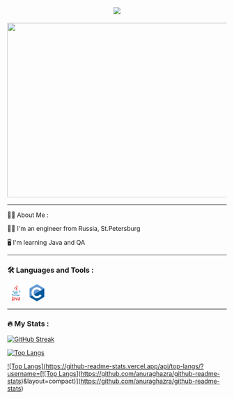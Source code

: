 <div id="header" align="center">
<img src="https://media.giphy.com/media/z2KbVZxKCHxxIDhnsQ/giphy.gif" width="160"/>
</div>
<div id="badges">
<div id="header" align="center">
<img src="https://komarev.com/ghpvc/?username=EfanovaVikky&style=flat-square&color=green" alt=""/>
</div>
<div align="center">
  <img src="https://media.giphy.com/media/hpXdHPfFI5wTABdDx9/giphy.gif" width="600" height="400"/>
</div>

---

:woman_technologist: About Me :

:woman_office_worker: I'm an engineer from Russia, St.Petersburg

:desktop_computer: I'm learning Java and QA

---

### :hammer_and_wrench: Languages and Tools :
<div>
  <img src="https://github.com/devicons/devicon/blob/master/icons/java/java-original-wordmark.svg" title="Java" alt="Java" width="40" height="40"/>&nbsp;
  <img src="https://github.com/devicons/devicon/blob/master/icons/c/c-original.svg" title="C" alt="C" width="40" height="40"/>&nbsp;
  </div>
  
  ---

### :fire: My Stats :
[![GitHub Streak](http://github-readme-streak-stats.herokuapp.com?user=EfanovaVikky&theme=dark&background=000000)](https://git.io/streak-stats)

[![Top Langs](https://github-readme-stats.vercel.app/api/top-langs/?username=anuraghazra&hide=javascript,html)](https://github.com/anuraghazra/github-readme-stats)

[![Top Langs](https://github-readme-stats.vercel.app/api/top-langs/?username=[![Top Langs](https://github-readme-stats.vercel.app/api/top-langs/?username=anuraghazra&hide=javascript,html)](https://github.com/anuraghazra/github-readme-stats)&layout=compact)](https://github.com/anuraghazra/github-readme-stats)
